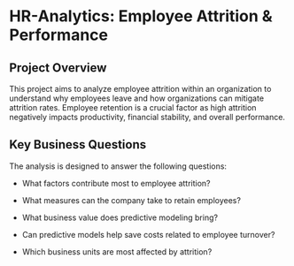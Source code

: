 # HR-Analytics: Employee Attrition & Performance
## Project Overview
This project aims to analyze employee attrition within an organization to understand why employees leave and how organizations can mitigate attrition rates. Employee retention is a crucial factor as high attrition negatively impacts productivity, financial stability, and overall performance.
## Key Business Questions
The analysis is designed to answer the following questions:
* What factors contribute most to employee attrition?

* What measures can the company take to retain employees?

* What business value does predictive modeling bring?

* Can predictive models help save costs related to employee turnover?

* Which business units are most affected by attrition?
